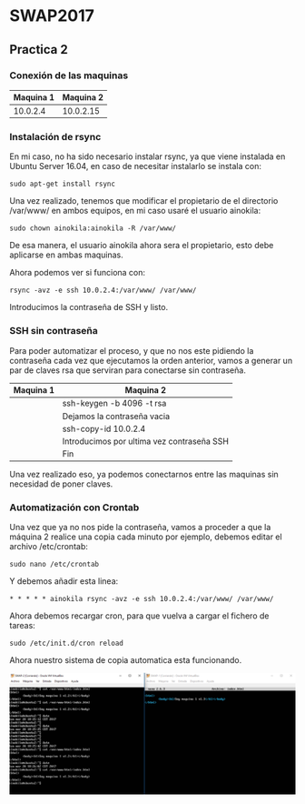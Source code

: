 # SWAP2017
## Practica 2

### Conexión de las maquinas

| Maquina 1  | Maquina 2  |
| ---------- | ---------- |
| 10.0.2.4   | 10.0.2.15  |

### Instalación de rsync
En mi caso, no ha sido necesario instalar rsync, ya que viene instalada en Ubuntu Server 16.04, en caso de necesitar instalarlo se instala con:
	
	sudo apt-get install rsync

Una vez realizado, tenemos que modificar el propietario de el directorio /var/www/ en ambos equipos, en mi caso usaré el usuario ainokila:

	sudo chown ainokila:ainokila -R /var/www/

De esa manera, el usuario ainokila ahora sera el propietario, esto debe aplicarse en ambas maquinas.

Ahora podemos ver si funciona con:

	rsync -avz -e ssh 10.0.2.4:/var/www/ /var/www/

Introducimos la contraseña de SSH y listo.

### SSH sin contraseña

Para poder automatizar el proceso, y que no nos este pidiendo la contraseña cada vez que ejecutamos la orden anterior, vamos a generar un par de claves rsa que serviran para conectarse sin contraseña.

| Maquina 1  | Maquina 2                                  |
| ---------- | -------------------------------------------|
| 		     | ssh-keygen -b 4096 -t rsa                  |
|            | Dejamos la contraseña vacia                |
|            | ssh-copy-id 10.0.2.4                       |
|            | Introducimos por ultima vez contraseña SSH |
|            | Fin                                        |

Una vez realizado eso, ya podemos conectarnos entre las maquinas sin necesidad de poner claves.

### Automatización con Crontab

Una vez que ya no nos pide la contraseña, vamos a proceder a que la máquina 2 realice una copia cada minuto por ejemplo, debemos editar el archivo /etc/crontab:

	sudo nano /etc/crontab

Y debemos añadir esta linea:

	* * * * * ainokila rsync -avz -e ssh 10.0.2.4:/var/www/ /var/www/

Ahora debemos recargar cron, para que vuelva a cargar el fichero de tareas:

	sudo /etc/init.d/cron reload

Ahora nuestro sistema de copia automatica esta funcionando.

![Funcionando Practica 2](img/P2.png)


